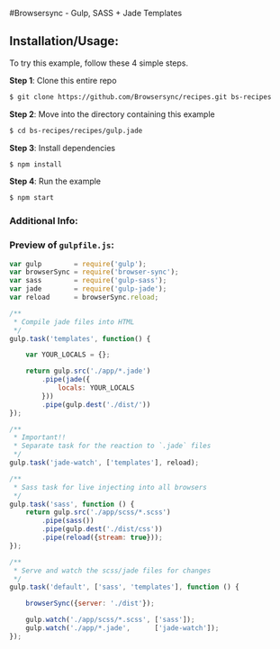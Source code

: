 #Browsersync - Gulp, SASS + Jade Templates

## Installation/Usage:

To try this example, follow these 4 simple steps.

**Step 1**: Clone this entire repo
```bash
$ git clone https://github.com/Browsersync/recipes.git bs-recipes
```

**Step 2**: Move into the directory containing this example
```bash
$ cd bs-recipes/recipes/gulp.jade
```

**Step 3**: Install dependencies
```bash
$ npm install
```

**Step 4**: Run the example
```bash
$ npm start
```

### Additional Info:



### Preview of `gulpfile.js`:
```js
var gulp        = require('gulp');
var browserSync = require('browser-sync');
var sass        = require('gulp-sass');
var jade        = require('gulp-jade');
var reload      = browserSync.reload;

/**
 * Compile jade files into HTML
 */
gulp.task('templates', function() {

    var YOUR_LOCALS = {};

    return gulp.src('./app/*.jade')
        .pipe(jade({
            locals: YOUR_LOCALS
        }))
        .pipe(gulp.dest('./dist/'))
});

/**
 * Important!!
 * Separate task for the reaction to `.jade` files
 */
gulp.task('jade-watch', ['templates'], reload);

/**
 * Sass task for live injecting into all browsers
 */
gulp.task('sass', function () {
    return gulp.src('./app/scss/*.scss')
        .pipe(sass())
        .pipe(gulp.dest('./dist/css'))
        .pipe(reload({stream: true}));
});

/**
 * Serve and watch the scss/jade files for changes
 */
gulp.task('default', ['sass', 'templates'], function () {

    browserSync({server: './dist'});

    gulp.watch('./app/scss/*.scss', ['sass']);
    gulp.watch('./app/*.jade',      ['jade-watch']);
});

```
